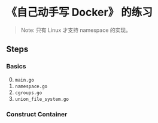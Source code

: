 # 《自己动手写 Docker》 的练习

> Note: 只有 Linux 才支持 namespace 的实现。

## Steps

### Basics

0. `main.go`
1. `namespace.go`
2. `cgroups.go`
3. `union_file_system.go`

### Construct Container

